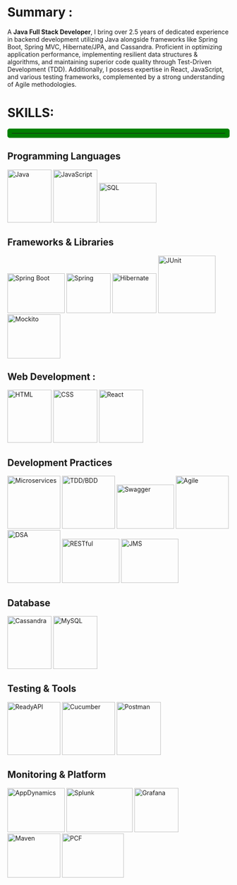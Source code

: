 <!DOCTYPE html>
<html>
<meta name="viewport" content="width=device-width, initial-scale=1">
<head>
  <style>
    hr.new5 {
      border: 10px solid green;
      border-radius: 5px;
    }
  </style>
</head>
  <body>
  </body>
</html>


# Summary :
A <b>Java Full Stack Developer</b>, I bring over 2.5 years of dedicated experience in backend development utilizing Java alongside frameworks like Spring Boot, Spring MVC, Hibernate/JPA, and Cassandra. Proficient in optimizing application performance, implementing resilient data structures & algorithms, and maintaining superior code quality through Test-Driven Development (TDD). Additionally, I possess expertise in React, JavaScript, and various testing frameworks, complemented by a strong understanding of Agile methodologies.

# SKILLS:
<hr class="new5">

## Programming Languages
<div>
  <img src="https://upload.wikimedia.org/wikipedia/en/3/30/Java_programming_language_logo.svg" alt="Java" width="100" height="120" title="JAVA">
  <img src="https://upload.wikimedia.org/wikipedia/commons/6/6a/JavaScript-logo.png" alt="JavaScript" width="100" height="120" title="JavaScript">
  <img src="https://upload.wikimedia.org/wikipedia/commons/8/87/Sql_data_base_with_logo.png" alt="SQL" width="130" height="90" title="SQL">
</div>

## Frameworks & Libraries
<div>
  <img src="https://miro.medium.com/v2/resize:fit:700/1*o5FmjKTPdJTbhGE2MIjo6w.png" alt="Spring Boot" width="130" height="90" title="Spring Boot">
  <img src="https://upload.wikimedia.org/wikipedia/commons/4/44/Spring_Framework_Logo_2018.svg" alt="Spring" width="100" height="90" title="Spring">
  <img src="https://hibernate.org/images/hibernate-logo.svg" alt="Hibernate" width="100" height="90" title="Hibernate">
  <img src="https://cdn.codegym.cc/images/article/c176d588-eeed-4a8c-a2d1-66380e681ead/800.jpeg" alt="JUnit" width="130" height="130" title="JUnit">
  <img src="https://site.mockito.org/img/logo.png" alt="Mockito" width="120" height="100" title="Mockito">
</div>

## Web Development :
  <div>
    <img src="https://upload.wikimedia.org/wikipedia/commons/6/61/HTML5_logo_and_wordmark.svg" alt="HTML" width="100" height="120" title="HTML">
    <img src="https://upload.wikimedia.org/wikipedia/commons/d/d5/CSS3_logo_and_wordmark.svg" alt="CSS" width="100" height="120" title="CSS">
    <img src="https://upload.wikimedia.org/wikipedia/commons/a/a7/React-icon.svg" alt="React" width="100" height="120" title="react">
  </div>

## Development Practices
  <div>
    <img src="https://tecadmin.net/wp-content/uploads/2023/09/microservices-300x198@2x.png" alt="Microservices"  width="120" height="120" title="Microservices">
    <img src="https://marsner.com/wp-content/uploads/test-driven-development-TDD.png" alt="TDD/BDD"  width="120" height="120" title="TDD/BDD">
    <img src="https://denisjakus.com/wp-content/uploads/2019/07/BlogPostSwagger.jpg" alt="Swagger"  width="130" height="100" title="Swagger">
    <img src="https://www.shutterstock.com/image-vector/agile-icon-methodology-vector-development-260nw-1850837746.jpg" alt="Agile"  width="120" height="120" title="Agile">
    <img src="https://miro.medium.com/v2/resize:fit:1400/0*7AHKqhGVaDWZJ1L_.png" alt="DSA"  width="120" height="120" title="Data Structure & Algorithm">
    <img src="https://encrypted-tbn0.gstatic.com/images?q=tbn:ANd9GcSELUlWlFnpRRnNEQ1PtGZnGcpZh2gDZF1CUg&s" alt="RESTful"  width="130" height="100" title="RESTful API">
    <img src="https://i.morioh.com/210204/c4f71c8f.webp" alt="JMS"  width="130" height="100" title="Java Messaging Services">
  </div>

## Database
<div>
  <img src="https://upload.wikimedia.org/wikipedia/commons/5/5e/Cassandra_logo.svg" alt="Cassandra" width="100" height="120" title="Cassandra">
  <img src="https://upload.wikimedia.org/wikipedia/commons/0/0a/MySQL_textlogo.svg" alt="MySQL" width="100" height="120" title="MySQL">
</div>

## Testing & Tools
<div>
  <img src="https://osbsoftware.com.br/upload/produto/ReadyAPI-produto.png" alt="ReadyAPI" width="120" height="120" title="ReadtAPI">
  <img src="https://static.javatpoint.com/tutorial/cucumber/images/cucumber-testing-tutorial.png" alt="Cucumber" width="120" height="120" title="Cucumber">
  <img src="https://www.vectorlogo.zone/logos/getpostman/getpostman-icon.svg" alt="Postman" width="100" height="120" title="Postman">
<!--   <img src="https://upload.wikimedia.org/wikipedia/commons/d/d0/Eclipse-Luna-Logo.svg" alt="Eclipse" width="100" height="120" title="Eclipse">  -->
</div>

## Monitoring & Platform
<div>
  <img src="https://martellotech.com/wp-content/uploads/2022/04/appdynamics-1-1024x536.png" alt="AppDynamics" width="130" height="100" title="AppDynamics">
  <img src="https://e7.pngegg.com/pngimages/899/221/png-clipart-splunk-vertical-logo-tech-companies.png" alt="Splunk" width="150" height="100" title="Splunk">
  <img src="https://upload.wikimedia.org/wikipedia/commons/9/9d/Grafana_logo.png" alt="Grafana" width="100" height="100" title="Grafana">
  <img src="https://logowik.com/content/uploads/images/maven-apache3537.jpg" alt="Maven" width="120" height="100" title="Mavean">
  <img src="https://miro.medium.com/v2/resize:fit:620/1*0SWhCwP94gUPju-NXfCD7w.png" alt="PCF" width="140" height="100" title="Pivotal Cloud Foundry">
  </div>
